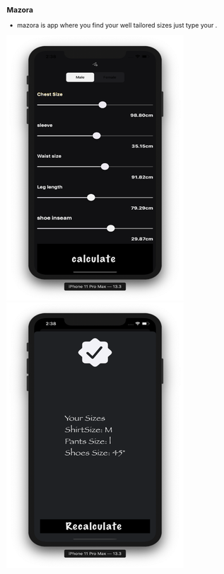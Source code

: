  ### Mazora 


 
<ul>

<li> mazora is app where you find your well tailored sizes just type your  .</li>
 </ul>






 <img src="Mazora/shot.png" width="400" height="600"> <img src="Mazora/shot2.png" width="400" height="600">

